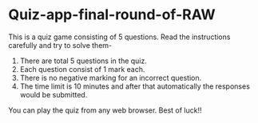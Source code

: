# Quiz-app-final-round-of-RAW
This is a quiz game consisting of 5 questions. Read the instructions carefully and try to solve them- 
1. There are total 5 questions in the quiz. 
2. Each question consist of 1 mark each. 
3. There is no negative marking for an incorrect question.
4. The time limit is 10 minutes and after that automatically the responses would be submitted.

You can play the quiz from any web browser. Best of luck!!
